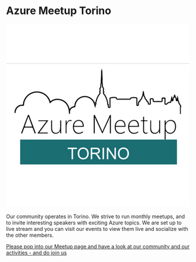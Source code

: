 # Azure Meetup Torino

[![Azure Meetup Torino](AzureMeetupTorino.png "Join Azure Meetup Torino here")](https://www.meetup.com/it-IT/Meetup-Microsoft-Azure-Torino/)

Our community operates in Torino. We strive to run monthly meetups, and to invite interesting speakers with exciting Azure topics. We are set up to live stream and you can visit our events to view them live and socialize with the other members.

[Please pop into our Meetup page and have a look at our community and our activities - and do join us](https://www.meetup.com/it-IT/Meetup-Microsoft-Azure-Torino/)